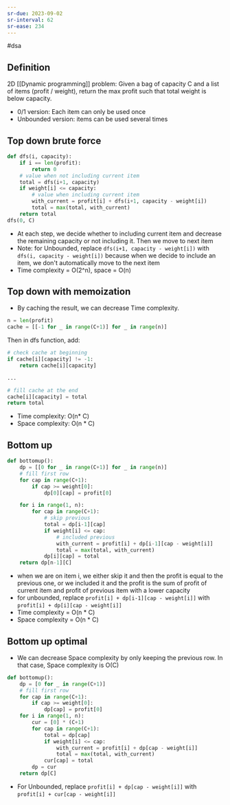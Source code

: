 ```yaml
---
sr-due: 2023-09-02
sr-interval: 62
sr-ease: 234
---
```


#dsa

## Definition

2D [[Dynamic programming]] problem:
Given a bag of capacity C and a list of items (profit / weight), return the max profit such that total weight is below capacity.

- 0/1 version: Each item can only be used once
- Unbounded version: items can be used several times

## Top down brute force

```python
def dfs(i, capacity):
    if i == len(profit):
        return 0
    # value when not including current item
    total = dfs(i+1, capacity)
    if weight[i] <= capacity:
        # value when including current item
        with_current = profit[i] + dfs(i+1, capacity - weight[i])
        total = max(total, with_current)
    return total
dfs(0, C)
```

- At each step, we decide whether to including current item and decrease the remaining capacity or not including it. Then we move to next item
- Note: for Unbounded, replace `dfs(i+1, capacity - weight[i])` with `dfs(i, capacity - weight[i])` because when we decide to include an item, we don't automatically move to the next item
- Time complexity = O(2^n), space = O(n)

## Top down with memoization

- By caching the result, we can decrease Time complexity.

```python
n = len(profit)
cache = [[-1 for _ in range(C+1)] for _ in range(n)]
```

Then in dfs function, add:

```python
# check cache at beginning
if cache[i][capacity] != -1:
    return cache[i][capacity]

...

# fill cache at the end
cache[i][capacity] = total
return total

```

- Time complexity: O(n\* C)
- Space complexity: O(n \* C)

## Bottom up

```python
def bottomup():
    dp = [[0 for _ in range(C+1)] for _ in range(n)]
    # fill first row
    for cap in range(C+1):
        if cap >= weight[0]:
            dp[0][cap] = profit[0]

    for i in range(1, n):
        for cap in range(C+1):
            # skip previous
            total = dp[i-1][cap]
            if weight[i] <= cap:
                # included previous
                with_current = profit[i] + dp[i-1][cap - weight[i]]
                total = max(total, with_current)
            dp[i][cap] = total
    return dp[n-1][C]
```

- when we are on item i, we either skip it and then the profit is equal to the previous one, or we included it and the profit is the sum of profit of current item and profit of previous item with a lower capacity
- for unbounded, replace `profit[i] + dp[i-1][cap - weight[i]]` with `profit[i] + dp[i][cap - weight[i]]`
- Time complexity = O(n \* C)
- Space complexity = O(n \* C)

## Bottom up optimal

- We can decrease Space complexity by only keeping the previous row. In that case, Space complexity is O(C)

```python
def bottomup():
    dp = [0 for _ in range(C+1)]
    # fill first row
    for cap in range(C+1):
        if cap >= weight[0]:
            dp[cap] = profit[0]
    for i in range(1, n):
        cur = [0] * (C+1)
        for cap in range(C+1):
            total = dp[cap]
            if weight[i] <= cap:
                with_current = profit[i] + dp[cap - weight[i]]
                total = max(total, with_current)
            cur[cap] = total
        dp = cur
    return dp[C]
```

- For Unbounded, replace `profit[i] + dp[cap - weight[i]]` with `profit[i] + cur[cap - weight[i]]`
